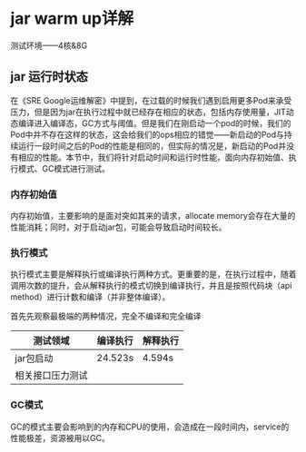 # jar warm up详解

测试环境——4核&8G

## jar 运行时状态

在《SRE Google运维解密》中提到，在过载的时候我们遇到启用更多Pod来承受压力，但是因为jar在执行过程中就已经存在相应的状态，包括内存使用量，JIT动态编译进入编译态，GC方式与阈值。但是我们在刚启动一个pod的时候，我们的Pod中并不存在这样的状态，这会给我们的ops相应的错觉——新启动的Pod与持续运行一段时间之后的Pod的性能是相同的，但实际的情况是，新启动的Pod并没有相应的性能。本节中，我们将针对启动时间和运行时性能，面向内存初始值、执行模式、GC模式进行测试。

### 内存初始值

内存初始值，主要影响的是面对突如其来的请求，allocate memory会存在大量的性能消耗；同时，对于启动jar包，可能会导致启动时间较长。

### 执行模式

执行模式主要是解释执行或编译执行两种方式。更重要的是，在执行过程中，随着调用次数的提升，会从解释执行的模式切换到编译执行，并且是按照代码块（api method）进行计数和编译（并非整体编译）。

首先先观察最极端的两种情况，完全不编译和完全编译

| 测试领域         | 编译执行 | 解释执行 |
| ---------------- | -------- | -------- |
| jar包启动        | 24.523s  | 4.594s   |
| 相关接口压力测试 |          |          |



### GC模式

GC的模式主要会影响到的内存和CPU的使用，会造成在一段时间内，service的性能极差，资源被用以GC。

